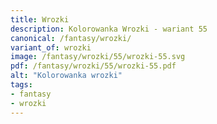 ```yaml
---
title: Wrozki
description: Kolorowanka Wrozki - wariant 55
canonical: /fantasy/wrozki/
variant_of: wrozki
image: /fantasy/wrozki/55/wrozki-55.svg
pdf: /fantasy/wrozki/55/wrozki-55.pdf
alt: "Kolorowanka wrozki"
tags:
- fantasy
- wrozki
---
```

